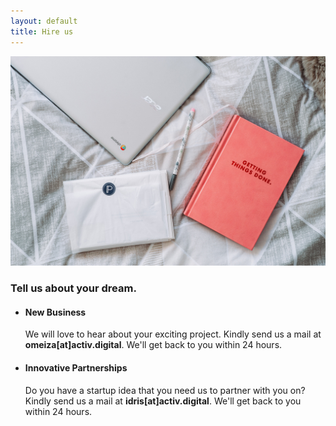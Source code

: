 ```yaml
---
layout: default
title: Hire us
---
```


<section id="contact">
		<div class="grid_cont portfolio grid_align_center">
			<div class="portfolio_img_wrapper grid_cont_50perc">
				<img src="/img/contact-img.jpg" class="portfolio_img">
			</div>
			<div class="portfolio_desc grid_cont_50perc">
				<div class="portfolio_desc_heading">
					<h3>Tell us about your dream.</h3>
				</div>
				<ul>
					<li class="contact_sub">
						<div class="contact_sub_heading">
							<h4>New Business</h4>
						</div>
						<p>
							We will love to hear about your exciting project. Kindly send us a mail at <strong>omeiza[at]activ.digital</strong>. We'll get back to you within 24 hours.
						</p>
					</li>
					<li class="contact_sub">
						<div class="contact_sub_heading">
							<h4>Innovative Partnerships</h4>
						</div>
						<p>
							Do you have a startup idea that you need us to partner with you on? Kindly send us a mail at <strong>idris[at]activ.digital</strong>. We'll get back to you within 24 hours.
						</p>
					</li>
				</ul>
				<!-- <form id="contact-form" action="https://formspree.io/omeizaowuda@gmail.com" method="POST">
					<div class="input input--nao">
						<input class="input__field input__field--nao" type="text" id="input-1" name="name" />
						<label class="input__label input__label--nao" for="input-1">
							<span class="input__label-content input__label-content--nao">Name</span>
						</label>
						{% include_relative svg/input.svg %}
					</div>
					<div class="input input--nao">
						<input class="input__field input__field--nao" type="email" id="input-2"  name="email_address"/>
						<label class="input__label input__label--nao" for="input-1">
							<span class="input__label-content input__label-content--nao">Email Address</span>
						</label>
						{% include_relative svg/input.svg %}
					</div>
					<div class="input input--nao">
						<input class="input__field input__field--nao" type="tel" id="input-3" name="mobile_number"/>
						<label class="input__label input__label--nao" for="input-1">
							<span class="input__label-content input__label-content--nao">Mobile Number</span>
						</label>
						{% include_relative svg/input.svg %}
					</div>
					<div class="input input--nao">
						<textarea class="input__field input__field--nao" id="input-4" name="message"></textarea>
						<label class="input__label input__label--nao" for="input-1">
							<span class="input__label-content input__label-content--nao">Describe your needs</span>
						</label>
						{% include_relative svg/input.svg %}
					</div>
					<button class="btn">
						Submit
						{% include_relative svg/arrow.svg %}
					</button>
				</form> -->
			</div>
		</div>
	</section>
